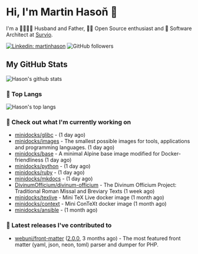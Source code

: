 # Hi, I'm Martin Hasoň 👋

I'm a 👨‍👩‍👧‍👦 Husband and Father, 🧑‍💻 Open Source enthusiast and 📐 Software Architect at [Survio](https://www.survio.com).

[![Linkedin: martinhason](https://img.shields.io/badge/-Martin%20Hasoň-blue?style=flat-square&logo=Linkedin&logoColor=white&link=https://www.linkedin.com/in/martinhason/)](https://www.linkedin.com/in/martinhason/)
![GitHub followers](https://img.shields.io/github/followers/hason?label=Follow&style=social)


## My GitHub Stats
![Hason's github stats](https://github-readme-stats.vercel.app/api?username=hason&show_icons=true&include_all_commits=true&theme=dracula&hide_border=true&hide_title=true)

### 💾 Top Langs
![Hason's top langs](https://github-readme-stats.vercel.app/api/top-langs/?username=hason&layout=compact&theme=dracula&hide_border=true&hide_title=true)

### 👷 Check out what I'm currently working on

- [minidocks/glibc](https://github.com/minidocks/glibc) -  (1 day ago)
- [minidocks/images](https://github.com/minidocks/images) - The smallest possible images for tools, applications and programming languages. (1 day ago)
- [minidocks/base](https://github.com/minidocks/base) - A minimal Alpine base image modified for Docker-friendliness (1 day ago)
- [minidocks/python](https://github.com/minidocks/python) -  (1 day ago)
- [minidocks/ruby](https://github.com/minidocks/ruby) -  (1 day ago)
- [minidocks/mkdocs](https://github.com/minidocks/mkdocs) -  (1 day ago)
- [DivinumOfficium/divinum-officium](https://github.com/DivinumOfficium/divinum-officium) - The Divinum Officium Project: Traditional Roman Missal and Breviary Texts (1 week ago)
- [minidocks/texlive](https://github.com/minidocks/texlive) - Mini TeX Live docker image (1 month ago)
- [minidocks/context](https://github.com/minidocks/context) - Mini ConTeXt docker image (1 month ago)
- [minidocks/ansible](https://github.com/minidocks/ansible) -  (1 month ago)

### 🔭 Latest releases I've contributed to

- [webuni/front-matter](https://github.com/webuni/front-matter) ([2.0.0](https://github.com/webuni/front-matter/releases/tag/2.0.0), 3 months ago) - The most featured front matter (yaml, json, neon, toml) parser and dumper for PHP.
